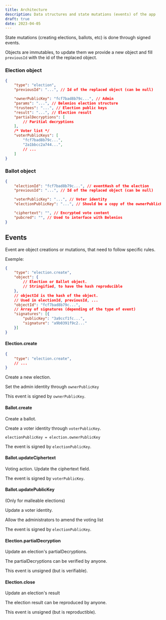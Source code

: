 ```yaml
---
title: Architecture
description: Data structures and state mutations (events) of the app
draft: true
date: 2023-04-05
---
```


State mutations (creating elections, ballots, etc) is done through signed events.

Objects are immutables, to update them we provide a new object and fill `previousId` with the id of the replaced object.

### Election object

```json
{
	"type": "election",
	"previousId": "...", // Id of the replaced object (can be null)

	"ownerPublicKey": "fcf7bad8b79c...", // Admin
	"params": "...", // Belenios election structure
	"trustees": "...", // Election public keys
	"result": "...", // Election result
	"partialDecryptions": [
		// Paritial decryptions
	],
	/* Voter list */
	"voterPublicKeys": [
		"fcf7bad8b79c...",
		"2a1bbcc2a744...",
		// ...
	]
}
```

### Ballot object

```json
{
	"electionId": "fcf7bad8b79c...", // eventHash of the election
	"previousId": "...", // Id of the replaced object (can be null)

	"voterPublicKey": "...", // Voter identity
	"electionPublicKey": "...", // Should be a copy of the ownerPublicKey of the election

	"ciphertext": "", // Encrypted vote content
	"pubcred": "", // Used to interface with Belenios
}
```

## Events

Event are object creations or mutations, that need to follow specific rules.

Exemple:

```json
{
	"type": "election.create",
	"object": {
		// Election or Ballot object.
		// Stringified, to have the hash reproducible
	},
	// objectId is the hash of the object.
	// Used in electionId, previousId, ...
	"objectId": "fcf7bad8b79c...",
	// Array of signatures (depending of the type of event)
	"signatures": [{
		"publicKey": "3a9ccf1fc...",
		"signature": "a9b0391f9c2..."
	}]
}
```

#### Election.create

```json
{
	"type": "election.create",
	// ...
}
```
Create a new election.

Set the admin identity through `ownerPublicKey`

This event is signed by `ownerPublicKey`.


#### Ballot.create

Create a ballot.

Create a voter identity through `voterPublicKey`.

`electionPublicKey = election.ownerPublicKey`

The event is signed by `electionPublicKey`.

#### Ballot.updateCiphertext

Voting action. Update the ciphertext field.

The event is signed by `voterPublicKey`.

#### Ballot.updatePublicKey

(Only for malleable elections)

Update a voter identity.

Allow the administrators to amend the voting list

The event is signed by `electionPublicKey`.

#### Election.partialDecryption

Update an election's partialDecryptions.

The partialDecryptions can be verified by anyone.

This event is unsigned (but is verifiable).

#### Election.close

Update an election's result

The election result can be reproduced by anyone.

This event is unsigned (but is reproductible).